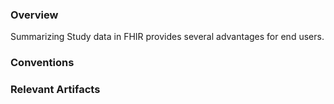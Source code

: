 ### Overview
Summarizing Study data in FHIR provides several advantages for end users. 

### Conventions

### Relevant Artifacts